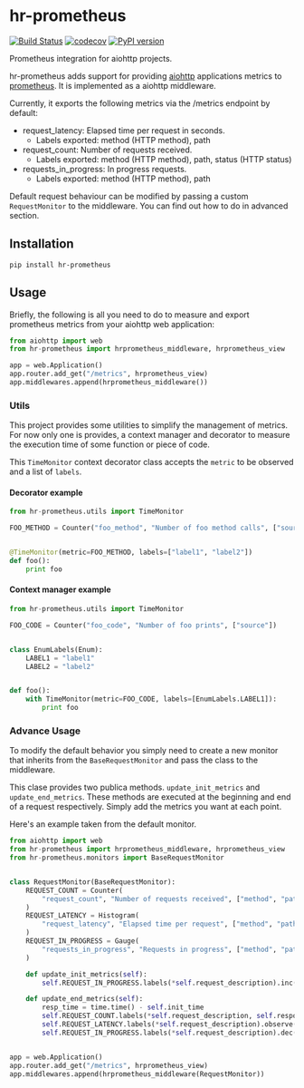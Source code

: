 # hr-prometheus

[![Build Status](https://travis-ci.com/HundredRooms/hr-prometheus.svg?branch=master)](https://travis-ci.com/HundredRooms/hr-prometheus)
[![codecov](https://codecov.io/gh/HundredRooms/hr-prometheus/branch/master/graph/badge.svg)](https://codecov.io/gh/HundredRooms/hr-prometheus)
[![PyPI version](https://badge.fury.io/py/hr-prometheus.svg)](https://badge.fury.io/py/hr-prometheus)

Prometheus integration for aiohttp projects.

hr-prometheus adds support for providing [aiohttp](https://aiohttp.readthedocs.io/en/stable/) applications metrics to [prometheus](https://prometheus.io/docs/introduction/overview/). It is implemented as a aiohttp middleware.

Currently, it exports the following metrics via the /metrics endpoint by default:

- request_latency: Elapsed time per request in seconds.
  - Labels exported: method (HTTP method), path
- request_count: Number of requests received.
  - Labels exported: method (HTTP method), path, status (HTTP status)
- requests_in_progress: In progress requests.
  - Labels exported: method (HTTP method), path

Default request behaviour can be modified by passing a custom `RequestMonitor` to the middleware. You can find out how to do in advanced section.

## Installation

```shell
pip install hr-prometheus
```

## Usage

Briefly, the following is all you need to do to measure and export prometheus metrics from your aiohttp web application:

```python
from aiohttp import web
from hr-prometheus import hrprometheus_middleware, hrprometheus_view

app = web.Application()
app.router.add_get("/metrics", hrprometheus_view)
app.middlewares.append(hrprometheus_middleware())
```

### Utils

This project provides some utilities to simplify the management of metrics. For now only one is provides, a context manager and decorator to measure the execution time of some function or piece of code.

This `TimeMonitor` context decorator class accepts the `metric` to be observed and a list of `labels`.

#### Decorator example

```python
from hr-prometheus.utils import TimeMonitor

FOO_METHOD = Counter("foo_method", "Number of foo method calls", ["source"])


@TimeMonitor(metric=FOO_METHOD, labels=["label1", "label2"])
def foo():
    print foo
```

#### Context manager example

```python
from hr-prometheus.utils import TimeMonitor

FOO_CODE = Counter("foo_code", "Number of foo prints", ["source"])


class EnumLabels(Enum):
    LABEL1 = "label1"
    LABEL2 = "label2"


def foo():
    with TimeMonitor(metric=FOO_CODE, labels=[EnumLabels.LABEL1]):
        print foo
```

### Advance Usage

To modify the default behavior you simply need to create a new monitor that inherits from the `BaseRequestMonitor` and pass the class to the middleware.

This clase provides two publica methods. `update_init_metrics` and `update_end_metrics`.
These methods are executed at the beginning and end of a request respectively. Simply add the metrics you want at each point.

Here's an example taken from the default monitor.

```python
from aiohttp import web
from hr-prometheus import hrprometheus_middleware, hrprometheus_view
from hr-prometheus.monitors import BaseRequestMonitor


class RequestMonitor(BaseRequestMonitor):
    REQUEST_COUNT = Counter(
        "request_count", "Number of requests received", ["method", "path", "status"]
    )
    REQUEST_LATENCY = Histogram(
        "request_latency", "Elapsed time per request", ["method", "path"]
    )
    REQUEST_IN_PROGRESS = Gauge(
        "requests_in_progress", "Requests in progress", ["method", "path"]
    )

    def update_init_metrics(self):
        self.REQUEST_IN_PROGRESS.labels(*self.request_description).inc()

    def update_end_metrics(self):
        resp_time = time.time() - self.init_time
        self.REQUEST_COUNT.labels(*self.request_description, self.response_status).inc()
        self.REQUEST_LATENCY.labels(*self.request_description).observe(resp_time)
        self.REQUEST_IN_PROGRESS.labels(*self.request_description).dec()


app = web.Application()
app.router.add_get("/metrics", hrprometheus_view)
app.middlewares.append(hrprometheus_middleware(RequestMonitor))
```
